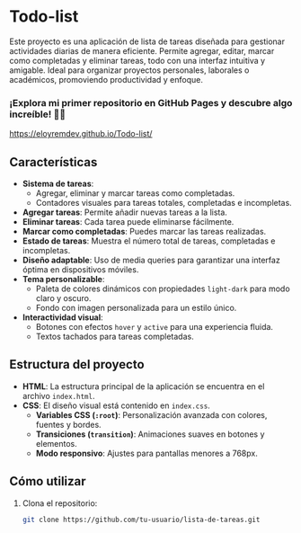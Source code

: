 # Todo-list
Este proyecto es una aplicación de lista de tareas diseñada para gestionar actividades diarias de manera eficiente. Permite agregar, editar, marcar como completadas y eliminar tareas, todo con una interfaz intuitiva y amigable. Ideal para organizar proyectos personales, laborales o académicos, promoviendo productividad y enfoque.

### ¡Explora mi primer repositorio en GitHub Pages y descubre algo increíble! 🚀✨
https://eloyremdev.github.io/Todo-list/

## Características

- **Sistema de tareas**:
  - Agregar, eliminar y marcar tareas como completadas.
  - Contadores visuales para tareas totales, completadas e incompletas.
- **Agregar tareas**: Permite añadir nuevas tareas a la lista.
- **Eliminar tareas**: Cada tarea puede eliminarse fácilmente.
- **Marcar como completadas**: Puedes marcar las tareas realizadas.
- **Estado de tareas**: Muestra el número total de tareas, completadas e incompletas.
- **Diseño adaptable**: Uso de media queries para garantizar una interfaz óptima en dispositivos móviles.
- **Tema personalizable**:
  - Paleta de colores dinámicos con propiedades `light-dark` para modo claro y oscuro.
  - Fondo con imagen personalizada para un estilo único.
- **Interactividad visual**:
  - Botones con efectos `hover` y `active` para una experiencia fluida.
  - Textos tachados para tareas completadas.

## Estructura del proyecto

- **HTML**: La estructura principal de la aplicación se encuentra en el archivo `index.html`. 
- **CSS**: El diseño visual está contenido en `index.css`.
  - **Variables CSS (`:root`)**: Personalización avanzada con colores, fuentes y bordes.
  - **Transiciones (`transition`)**: Animaciones suaves en botones y elementos.
  - **Modo responsivo**: Ajustes para pantallas menores a 768px.

## Cómo utilizar

1. Clona el repositorio:
   ```bash
   git clone https://github.com/tu-usuario/lista-de-tareas.git
